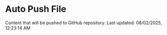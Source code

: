 # Auto Push File

Content that will be pushed to GitHub repository.
Last updated: 08/02/2025, 12:23:14 AM